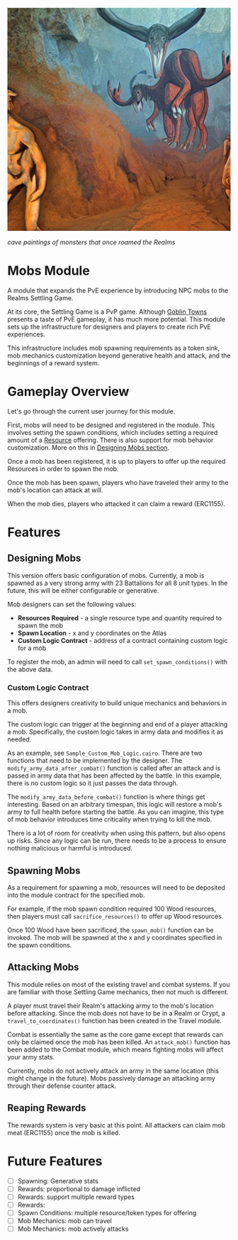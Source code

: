 ![Mobs module header](/static/mobs_module.png)

_cave paintings of monsters that once roamed the Realms_

# Mobs Module
A module that expands the PvE experience by introducing NPC mobs to the Realms Settling Game. 

At its core, the Settling Game is a PvP game. Although [Goblin Towns](https://scroll.bibliothecadao.xyz/docs/game/goblin-towns) presents a taste of PvE gameplay, it has much more potential. This module sets up the infrastructure for designers and players to create rich PvE experiences.

This infrastructure includes mob spawning requirements as a token sink, mob mechanics customization beyond generative health and attack, and the beginnings of a reward system.

# Gameplay Overview
Let's go through the current user journey for this module.

First, mobs will need to be designed and registered in the module. This involves setting the spawn conditions, which includes setting a required amount of a [Resource](https://scroll.bibliothecadao.xyz/docs/game/resources) offering. There is also support for mob behavior customization. More on this in [Designing Mobs section](#designing-mobs).

Once a mob has been registered, it is up to players to offer up the required Resources in order to spawn the mob.

Once the mob has been spawn, players who have traveled their army to the mob's location can attack at will.

When the mob dies, players who attacked it can claim a reward (ERC1155).

# Features
## Designing Mobs
This version offers basic configuration of mobs. Currently, a mob is spawned as a very strong army with 23 Battalions for all 8 unit types. In the future, this will be either configurable or generative.

Mob designers can set the following values:
- **Resources Required** - a single resource type and quantity required to spawn the mob
- **Spawn Location** - x and y coordinates on the Atlas
- **Custom Logic Contract** - address of a contract containing custom logic for a mob

To register the mob, an admin will need to call `set_spawn_conditions()` with the above data.

### Custom Logic Contract
This offers designers creativity to build unique mechanics and behaviors in a mob.

The custom logic can trigger at the beginning and end of a player attacking a mob. Specifically, the custom logic takes in army data and modifies it as needed.

As an example, see `Sample_Custom_Mob_Logic.cairo`. There are two functions that need to be implemented by the designer. The `modify_army_data_after_combat()` function is called after an attack and is passed in army data that has been affected by the battle. In this example, there is no custom logic so it just passes the data through.

The `modify_army_data_before_combat()` function is where things get interesting. Based on an arbitrary timespan, this logic will restore a mob's army to full health before starting the battle. As you can imagine, this type of mob behavior introduces time criticality when trying to kill the mob.

There is a lot of room for creativity when using this pattern, but also opens up risks. Since any logic can be run, there needs to be a process to ensure nothing malicious or harmful is introduced.

## Spawning Mobs
As a requirement for spawning a mob, resources will need to be deposited into the module contract for the specified mob.

For example, if the mob spawn condition required 100 Wood resources, then players must call `sacrifice_resources()` to offer up Wood resources.

Once 100 Wood have been sacrificed, the `spawn_mob()` function can be invoked. The mob will be spawned at the x and y coordinates specified in the spawn conditions.

## Attacking Mobs
This module relies on most of the existing travel and combat systems. If you are familiar with those Settling Game mechanics, then not much is different.

A player must travel their Realm's attacking army to the mob's location before attacking. Since the mob does not have to be in a Realm or Crypt, a `travel_to_coordinates()` function has been created in the Travel module.

Combat is essentially the same as the core game except that rewards can only be claimed once the mob has been killed. An `attack_mob()` function has been added to the Combat module, which means fighting mobs will affect your army stats.

Currently, mobs do not actively attack an army in the same location (this might change in the future). Mobs passively damage an attacking army through their defense counter attack.

## Reaping Rewards
The rewards system is very basic at this point. All attackers can claim mob meat (ERC1155) once the mob is killed.

# Future Features
- [ ] Spawning: Generative stats
- [ ] Rewards: proportional to damage inflicted
- [ ] Rewards: support multiple reward types
- [ ] Rewards: 
- [ ] Spawn Conditions: multiple resource/token types for offering
- [ ] Mob Mechanics: mob can travel
- [ ] Mob Mechanics: mob actively attacks
